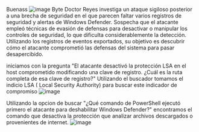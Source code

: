 Buenass
![image](https://github.com/user-attachments/assets/f00637c7-7e85-4333-aa08-a472a831faab)
Byte Doctor Reyes investiga un ataque sigiloso posterior a una brecha de seguridad en el que parecen faltar varios registros de seguridad y alertas de Windows Defender. Sospecha que el atacante empleó técnicas de evasión de defensas para desactivar o manipular los controles de seguridad, lo que dificulta considerablemente la detección. Utilizando los registros de eventos exportados, su objetivo es descubrir cómo el atacante comprometió las defensas del sistema para pasar desapercibido.

iniciamos con la pregunta "El atacante desactivó la protección LSA en el host comprometido modificando una clave de registro. ¿Cuál es la ruta completa de esa clave de registro?" Utilizando el buscador tomamos el indicio LSA ( Local Security Authority) para buscar este indicador de compromiso
![image](https://github.com/user-attachments/assets/ab274f6d-0e62-450b-a668-5389fb898dbe)

Utilizando la opcion de buscar "¿Qué comando de PowerShell ejecutó primero el atacante para deshabilitar Windows Defender?" encontramos el comando que desactiva la protección que analizar archivos descargados o provenientes de internet. 
![image](https://github.com/user-attachments/assets/510a681a-d579-44dd-94a3-6a5a0f96b0f9)


